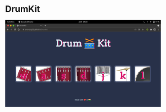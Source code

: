 # DrumKit

<img src="https://github.com/amantyagi22/DrumKit/blob/main/images/Home.png?raw=true"></img>
